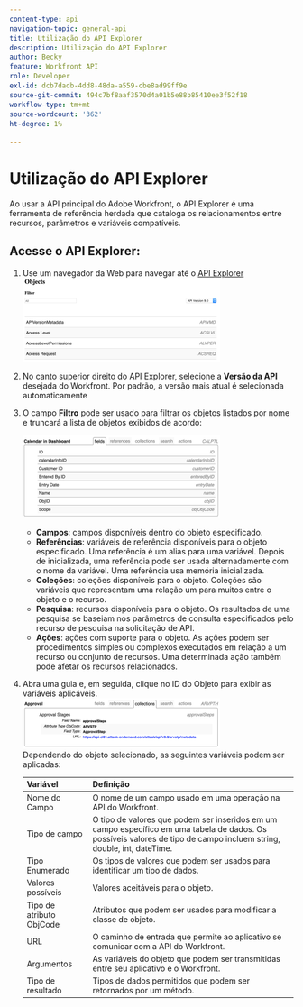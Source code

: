 ```yaml
---
content-type: api
navigation-topic: general-api
title: Utilização do API Explorer
description: Utilização do API Explorer
author: Becky
feature: Workfront API
role: Developer
exl-id: dcb7dadb-4dd8-48da-a559-cbe8ad99ff9e
source-git-commit: 494c7bf8aaf3570d4a01b5e88b85410ee3f52f18
workflow-type: tm+mt
source-wordcount: '362'
ht-degree: 1%

---
```



# Utilização do API Explorer

Ao usar a API principal do Adobe Workfront, o API Explorer é uma ferramenta de referência herdada que cataloga os relacionamentos entre recursos, parâmetros e variáveis compatíveis.

## Acesse o API Explorer:

1. Use um navegador da Web para navegar até o [API Explorer](https://developer.adobe.com/workfront/api-explorer/)\
   ![Navegar até o API Explorer](assets/mceclip1-350x149.png)

1. No canto superior direito do API Explorer, selecione a **Versão da API** desejada do Workfront. Por padrão, a versão mais atual é selecionada automaticamente
1. O campo **Filtro** pode ser usado para filtrar os objetos listados por nome e truncará a lista de objetos exibidos de acordo:

   ![Campos do API Explorer](assets/mceclip2-350x147.png)

   * **Campos**: campos disponíveis dentro do objeto especificado.
   * **Referências**: variáveis de referência disponíveis para o objeto especificado. Uma referência é um alias para uma variável. Depois de inicializada, uma referência pode ser usada alternadamente com o nome da variável. Uma referência usa memória inicializada.
   * **Coleções**: coleções disponíveis para o objeto. Coleções são variáveis que representam uma relação um para muitos entre o objeto e o recurso.
   * **Pesquisa**: recursos disponíveis para o objeto. Os resultados de uma pesquisa se baseiam nos parâmetros de consulta especificados pelo recurso de pesquisa na solicitação de API.
   * **Ações**: ações com suporte para o objeto. As ações podem ser procedimentos simples ou complexos executados em relação a um recurso ou conjunto de recursos. Uma determinada ação também pode afetar os recursos relacionados.

1. Abra uma guia e, em seguida, clique no ID do Objeto para exibir as variáveis aplicáveis.\
   ![Exibir variáveis](assets/approval-350x89.png)\
   Dependendo do objeto selecionado, as seguintes variáveis podem ser aplicadas:

   | Variável | Definição |
   |---|---|
   | Nome do Campo | O nome de um campo usado em uma operação na API do Workfront. |
   | Tipo de campo | O tipo de valores que podem ser inseridos em um campo específico em uma tabela de dados. Os possíveis valores de tipo de campo incluem string, double, int, dateTime. |
   | Tipo Enumerado | Os tipos de valores que podem ser usados para identificar um tipo de dados. |
   | Valores possíveis | Valores aceitáveis para o objeto. |
   | Tipo de atributo ObjCode | Atributos que podem ser usados para modificar a classe de objeto. |
   | URL | O caminho de entrada que permite ao aplicativo se comunicar com a API do Workfront. |
   | Argumentos | As variáveis do objeto que podem ser transmitidas entre seu aplicativo e o Workfront. |
   | Tipo de resultado | Tipos de dados permitidos que podem ser retornados por um método. |
